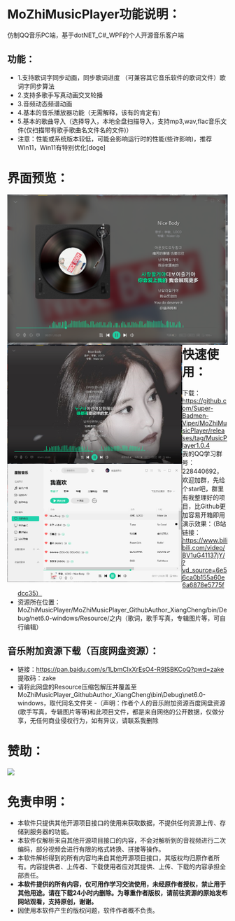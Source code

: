 # MoZhiMusicPlayer功能说明：
仿制QQ音乐PC端，基于dotNET_C#_WPF的个人开源音乐客户端  
## 功能：
  - 1.支持歌词字同步动画，同步歌词进度 （可兼容其它音乐软件的歌词文件）歌词字同步算法
  - 2.支持多歌手写真动画交叉轮播
  - 3.音频动态频谱动画
  - 4.基本的音乐播放器功能（无需解释，该有的肯定有）
  - 5.基本的歌曲导入（选择导入，本地全盘扫描导入，支持mp3,wav,flac音乐文件(仅扫描带有歌手歌曲名文件名的文件)）
- 注意：性能或系统版本较低，可能会影响运行时的性能(些许影响)，推荐WIn11，Win11有特别优化[doge]

# 界面预览：
  <img src="doc/Test (1).png" align="left" width="600">
  <img src="doc/Test (2).png" align="left" width="400">
  <img src="doc/Test (3).png" align="left" width="400">
  
  

# 快速使用：
  - 下载：https://github.com/Super-Badmen-Viper/MoZhiMusicPlayer/releases/tag/MusicPlayer1.0.4
  - 我的QQ学习群号：228440692，欢迎加群，先给个star吧，群里有我整理好的项目，比Github更加容易开箱即用
  - 演示效果：（B站链接：https://www.bilibili.com/video/BV1uG41137jY/?vd_source=6e56ca0b155a60e6a6878e5775fdcc35）
  - 资源所在位置：MoZhiMusicPlayer/MoZhiMusicPlayer_GithubAuthor_XiangCheng/bin/Debug/net6.0-windows/Resource/之内（歌词，歌手写真，专辑图片等，可自行编辑）
## 音乐附加资源下载（百度网盘资源）：
  - 链接：https://pan.baidu.com/s/1LbmClxXrEsO4-R9ISBKCoQ?pwd=zake 提取码：zake  
  - 请将此网盘的Resource压缩包解压并覆盖至MoZhiMusicPlayer_GithubAuthor_XiangCheng\bin\Debug\net6.0-windows，取代同名文件夹
  -（声明：作者个人的音乐附加资源百度网盘资源(歌手写真，专辑图片等等)和此项目文件，都是来自网络的公开数据，仅做分享，无任何商业侵权行为，如有异议，请联系我删除


# 赞助：
  <img src="doc/4.png" align="center" width="400">

# 免责申明：

- 本软件只提供其他开源项目接口的使用来获取数据，不提供任何资源上传、存储到服务器的功能。
- 本软件仅解析来自其他开源项目接口的内容，不会对解析到的音视频进行二次编码，部分视频会进行有限的格式转换、拼接等操作。
- 本软件解析得到的所有内容均来自其他开源项目接口，其版权均归原作者所有。内容提供者、上传者、下载使用者应对其提供、上传、下载的内容承担全部责任。
- **本软件提供的所有内容，仅可用作学习交流使用，未经原作者授权，禁止用于其他用途。请在下载24小时内删除。为尊重作者版权，请前往资源的原始发布网站观看，支持原创，谢谢。**
- 因使用本软件产生的版权问题，软件作者概不负责。

